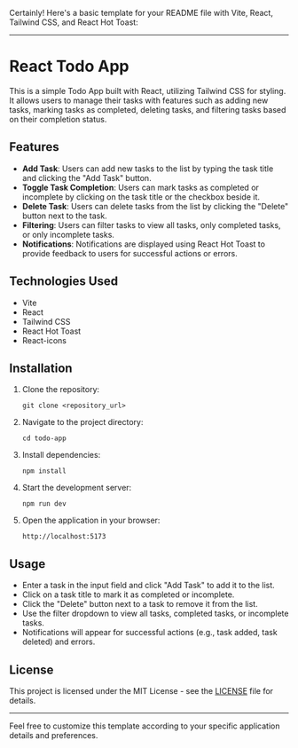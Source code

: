 Certainly! Here's a basic template for your README file with Vite, React, Tailwind CSS, and React Hot Toast:

---

# React Todo App

This is a simple Todo App built with React, utilizing Tailwind CSS for styling. It allows users to manage their tasks with features such as adding new tasks, marking tasks as completed, deleting tasks, and filtering tasks based on their completion status.

## Features

- **Add Task**: Users can add new tasks to the list by typing the task title and clicking the "Add Task" button.
- **Toggle Task Completion**: Users can mark tasks as completed or incomplete by clicking on the task title or the checkbox beside it.
- **Delete Task**: Users can delete tasks from the list by clicking the "Delete" button next to the task.
- **Filtering**: Users can filter tasks to view all tasks, only completed tasks, or only incomplete tasks.
- **Notifications**: Notifications are displayed using React Hot Toast to provide feedback to users for successful actions or errors.

## Technologies Used

- Vite
- React
- Tailwind CSS
- React Hot Toast
- React-icons

## Installation

1. Clone the repository:

   ```
   git clone <repository_url>
   ```

2. Navigate to the project directory:

   ```
   cd todo-app
   ```

3. Install dependencies:

   ```
   npm install
   ```

4. Start the development server:

   ```
   npm run dev
   ```

5. Open the application in your browser:

   ```
   http://localhost:5173
   ```

## Usage

- Enter a task in the input field and click "Add Task" to add it to the list.
- Click on a task title to mark it as completed or incomplete.
- Click the "Delete" button next to a task to remove it from the list.
- Use the filter dropdown to view all tasks, completed tasks, or incomplete tasks.
- Notifications will appear for successful actions (e.g., task added, task deleted) and errors.

## License

This project is licensed under the MIT License - see the [LICENSE](LICENSE) file for details.

---

Feel free to customize this template according to your specific application details and preferences.
